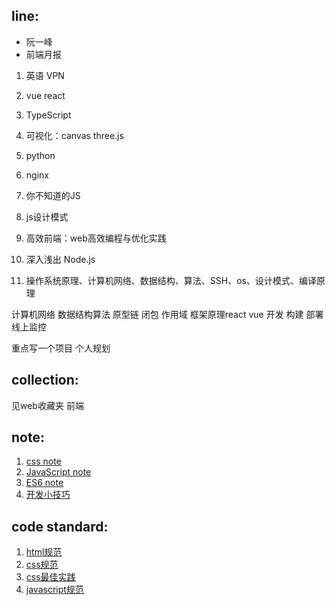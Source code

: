 ## line:
- 阮一峰
- 前端月报

1. 英语 VPN
3. vue react
4. TypeScript
6. 可视化：canvas three.js
4. python
5. nginx


1. 你不知道的JS
1. js设计模式
3. 高效前端：web高效编程与优化实践
3. 深入浅出 Node.js
5. 操作系统原理、计算机网络、数据结构、算法、SSH、os、设计模式、编译原理

计算机网络 数据结构算法
原型链 闭包 作用域
框架原理react vue
开发 构建 部署 线上监控

重点写一个项目
个人规划


## collection:
见web收藏夹 前端

## note:
1. [css note](https://github.com/15754600159/my-practice/blob/master/04%20note/css%20note.md)
2. [JavaScript note](https://github.com/15754600159/my-practice/blob/master/04%20note/JavaScript%20note.md)
3. [ES6 note](https://github.com/15754600159/my-practice/blob/master/04%20note/ES6%20note.md)
4. [开发小技巧](https://github.com/15754600159/my-practice/blob/master/04%20note/%E5%BC%80%E5%8F%91%E5%B0%8F%E6%8A%80%E5%B7%A7.md)

## code standard:

1. [html规范](https://github.com/15754600159/my-practice/blob/master/04%20note/code%20standard/html.md)
2. [css规范](https://github.com/15754600159/my-practice/blob/master/04%20note/code%20standard/css.md)
3. [css最佳实践](https://github.com/15754600159/my-practice/blob/master/04%20note/code%20standard/css%20best%20practice.md)
4. [javascript规范](https://github.com/15754600159/my-practice/blob/master/04%20note/code%20standard/javascript.md)





